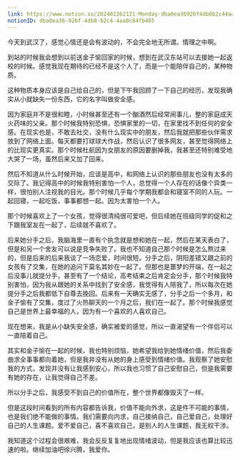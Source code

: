 ```yaml
---
link: https://www.notion.so/202402262121-Monday-dba0ea36926f4db8b2c44aa8c84fb465
notionID: dba0ea36-926f-4db8-b2c4-4aa8c84fb465
---
```

今天到武汉了，感觉心情还是会有波动的，不会完全地无所谓。情理之中啊。

到站的时候我会想到以前送金子愉回家的时候，想到在武汉东站可以去接她一起返校的时候。感觉我现在期待的已经不是这个人了，而是一个能陪伴自己的，某种物质。

这种物质本身应该是自己给自己的，但是下午我回顾了一下自己的经历，发现我确实从小就缺失一份东西，它的名字叫做安全感。

因为家庭并不是很和睦，小时候甚至还有一个酗酒然后经常闹事儿，整的家庭成天火药味的父亲。那个时候我特别恐惧，恐惧家里的一切，在家里找不到任何的安全感。在现实也是，不敢去社交，没有什么现实中的朋友，然后我就把那些伙伴需求放到了网络上面。每天都要打球球大作战，然后认识了很多网友，甚至觉得网络上的比现实更真实。那个时候杜航因为女朋友的原因要删掉我，我甚至还特别难受地大哭了一场，虽然后来又加了回来。

然后不知道从什么时候开始，应该是高中，和网络上认识的那些朋友也没有太多的交际了。我记得高中的时候我特别害怕一个人，总觉得一个人存在的话像个异类一样，很怕别人注视我的目光。那个时候几乎每个学期我都会和寝室不同的人玩。一起回寝，一起吃饭，事事都想一起。因为太害怕一个人。

那个时候喜欢上了一个女孩，觉得很清纯很可爱吧，但后续她在班级同学的促和之下跟我室友在一起了，后续就不喜欢了。

后来她分手之后，我脑海里一直有个执念就是想和她在一起，然后在某天表白了，但是和另一个舍友可以说是竞争失败了。我也不知道自己那个时候是怎么熬过来的，但是后来的后来我谈了一场恋爱，时间很短。分手之后，阴阳差错又跟之前的女孩有了交集，在她的追问下莫名其妙在一起了。但那也是噩梦的开端，在一起之后没事儿就提分手，甚至有了一个结论，高考结束之后肯定会分手，那个时候我特别害怕，因为我从跟她的关系中找到了安全感，我觉得有人陪我了，所以每次在她提分手之后我都低下自尊去挽回。后来有一天确实无感了，分手之后一个多月，和金子愉有了交集，度过了火热聊天的一个月之后，我们在一起了。那个时候我感觉自己是世界上最幸福的人，因为有一个喜欢的人喜欢自己。

现在想来，我是从小缺失安全感，确实被爱的感觉，所以一直渴望有一个伴侣可以一直陪着自己。

其实和金子愉在一起的时候，我也特别烦恼，她希望我给到她情绪价值，然后我委曲求全事事都向着她，但是我并没有从她的身上感受到情绪价值。我观察了她安慰我的方式，发现并没有让我感到安心，所以我也习惯了自己安慰自己，但是我需要有她的存在，让我觉得自己不差。

所以分手之后，我感受不到自己的价值所在，整个世界都像毁灭了一样。

但是这段时间看到的所有内容都告诉我，价值不能向外求，这是件不可能的事情，也是我们绝不能做的事情。我们需要向内求，自己接纳自己，自己爱自己，处理好自己的人生课题。爱不爱自己，喜不喜欢自己，是别人的人生课题，我无权干涉。

我知道这个过程会很艰难，我会反反复复地出现情绪波动，但是我应该也算比较迅速的啦。继续加油吧徐兴腾，我爱你。